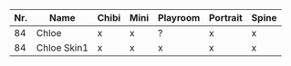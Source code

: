 | Nr. | Name        | Chibi | Mini | Playroom | Portrait | Spine |
| --- | ----------- | ----- | ---- | -------- | -------- | ----- |
| 84  | Chloe       | x     | x    | ?        | x        | x     |
| 84  | Chloe Skin1 | x     | x    | x        | x        | x     |
